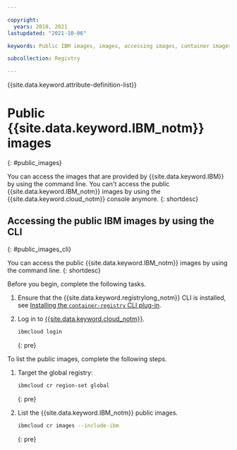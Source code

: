 ```yaml
---

copyright:
  years: 2018, 2021
lastupdated: "2021-10-06"

keywords: Public IBM images, images, accessing images, container images, public images,

subcollection: Registry

---
```


{{site.data.keyword.attribute-definition-list}}

# Public {{site.data.keyword.IBM_notm}} images
{: #public_images}

You can access the images that are provided by {{site.data.keyword.IBM}} by using the command line. You can't access the public {{site.data.keyword.IBM_notm}} images by using the {{site.data.keyword.cloud_notm}} console anymore.
{: shortdesc}

## Accessing the public IBM images by using the CLI
{: #public_images_cli}

You can access the public {{site.data.keyword.IBM_notm}} images by using the command line.
{: shortdesc}

Before you begin, complete the following tasks.

1. Ensure that the {{site.data.keyword.registrylong_notm}} CLI is installed, see [Installing the `container-registry` CLI plug-in](/docs/Registry?topic=Registry-registry_setup_cli_namespace#cli_namespace_registry_cli_install).

2. Log in to [{{site.data.keyword.cloud_notm}}](/docs/cli?topic=cli-ibmcloud_cli#ibmcloud_login).

    ```sh
    ibmcloud login
    ```
    {: pre}

To list the public images, complete the following steps.

1. Target the global registry:

    ```sh
    ibmcloud cr region-set global
    ```
    {: pre}

2. List the {{site.data.keyword.IBM_notm}} public images.

    ```sh
    ibmcloud cr images --include-ibm
    ```
    {: pre}


